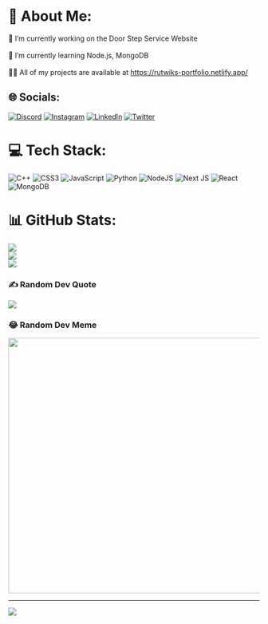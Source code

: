 
# 💫 About Me:
🔭 I’m currently working on the Door Step Service Website<br><br>🌱 I’m currently learning Node.js, MongoDB<br><br>👨‍💻 All of my projects are available at https://rutwiks-portfolio.netlify.app/


## 🌐 Socials:
[![Discord](https://img.shields.io/badge/Discord-%237289DA.svg?logo=discord&logoColor=white)](htttps://discord.gg/Rutwik#0908) [![Instagram](https://img.shields.io/badge/Instagram-%23E4405F.svg?logo=Instagram&logoColor=white)](https://instagram.com/rutwik_shinde_1) [![LinkedIn](https://img.shields.io/badge/LinkedIn-%230077B5.svg?logo=linkedin&logoColor=white)](https://linkedin.com/in/rutwik-shinde1) [![Twitter](https://img.shields.io/badge/Twitter-%231DA1F2.svg?logo=Twitter&logoColor=white)](https://twitter.com/Rutwik_Shinde1) 

# 💻 Tech Stack:
![C++](https://img.shields.io/badge/c++-%2300599C.svg?style=for-the-badge&logo=c%2B%2B&logoColor=white) ![CSS3](https://img.shields.io/badge/css3-%231572B6.svg?style=for-the-badge&logo=css3&logoColor=white) ![JavaScript](https://img.shields.io/badge/javascript-%23323330.svg?style=for-the-badge&logo=javascript&logoColor=%23F7DF1E) ![Python](https://img.shields.io/badge/python-3670A0?style=for-the-badge&logo=python&logoColor=ffdd54) ![NodeJS](https://img.shields.io/badge/node.js-6DA55F?style=for-the-badge&logo=node.js&logoColor=white) ![Next JS](https://img.shields.io/badge/Next-black?style=for-the-badge&logo=next.js&logoColor=white) ![React](https://img.shields.io/badge/react-%2320232a.svg?style=for-the-badge&logo=react&logoColor=%2361DAFB) ![MongoDB](https://img.shields.io/badge/MongoDB-%234ea94b.svg?style=for-the-badge&logo=mongodb&logoColor=white)
# 📊 GitHub Stats:
![](https://github-readme-stats.vercel.app/api?username=rutwik187&theme=radical&hide_border=false&include_all_commits=true&count_private=true)<br/>
![](https://github-readme-streak-stats.herokuapp.com/?user=rutwik187&theme=radical&hide_border=false)<br/>
![](https://github-readme-stats.vercel.app/api/top-langs/?username=rutwik187&theme=radical&hide_border=false&include_all_commits=true&count_private=true&layout=compact)

### ✍️ Random Dev Quote
![](https://quotes-github-readme.vercel.app/api?type=horizontal&theme=radical)

### 😂 Random Dev Meme
<img src="https://random-memer.herokuapp.com/" width="512px"/>

---
[![](https://visitcount.itsvg.in/api?id=rutwik187&icon=0&color=0)](https://visitcount.itsvg.in)

